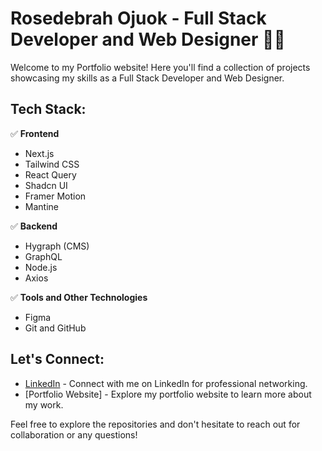 # Rosedebrah Ojuok - Full Stack Developer and Web Designer 👨‍💻




Welcome to my Portfolio website! Here you'll find a collection of projects showcasing my skills as a Full Stack Developer and Web Designer.

## Tech Stack:
✅ **Frontend**
  - Next.js
  - Tailwind CSS
  - React Query
  - Shadcn UI
  - Framer Motion
  - Mantine

✅  **Backend**
  - Hygraph (CMS)
  - GraphQL
  - Node.js
  - Axios

✅ **Tools and Other Technologies**
  - Figma
  - Git and GitHub
 

## Let's Connect:

- [LinkedIn](https://www.linkedin.com/in/rosedebrahopiyo/) - Connect with me on LinkedIn for professional networking.
- [Portfolio Website] - Explore my portfolio website to learn more about my work.


Feel free to explore the repositories and don't hesitate to reach out for collaboration or any questions!
